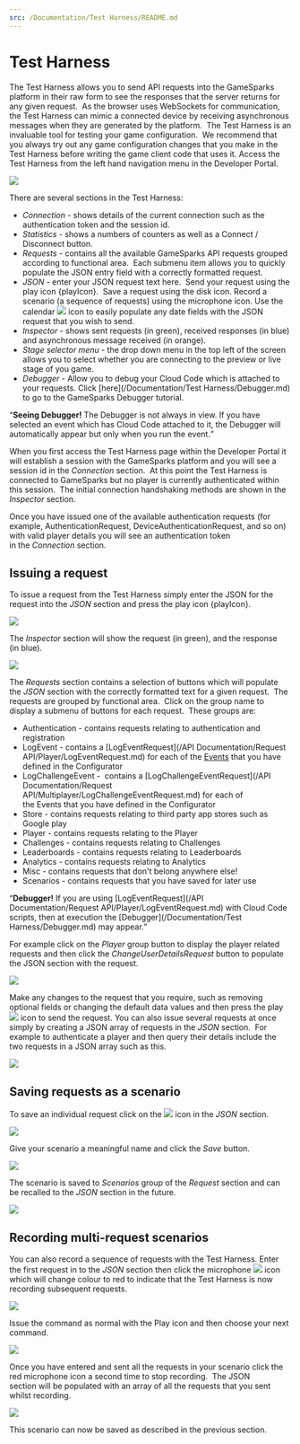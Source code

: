 ```yaml
---
src: /Documentation/Test Harness/README.md
---
```


# Test Harness

The Test Harness allows you to send API requests into the GameSparks platform in their raw form to see the responses that the server returns for any given request.  As the browser uses WebSockets for communication, the Test Harness can mimic a connected device by receiving asynchronous messages when they are generated by the platform.  The Test Harness is an invaluable tool for testing your game configuration.  We recommend that you always try out any game configuration changes that you make in the Test Harness before writing the game client code that uses it. Access the Test Harness from the left hand navigation menu in the Developer Portal.

![](img/TestHarness/1.png)

There are several sections in the Test Harness:

  * *Connection* \- shows details of the current connection such as the authentication token and the session id.
  * *Statistics* \- shows a numbers of counters as well as a Connect / Disconnect button.
  * *Requests* \- contains all the available GameSparks API requests grouped according to functional area.  Each submenu item allows you to quickly populate the JSON entry field with a correctly formatted request.
  * *JSON* \- enter your JSON request text here.  Send your request using the play icon {playIcon}.  Save a request using the disk icon. Record a scenario (a sequence of requests) using the microphone icon. Use the calendar ![](/img/fa/calendar.png) icon to easily populate any date fields with the JSON request that you wish to send.
  * *Inspector* \- shows sent requests (in green), received responses (in blue) and asynchronous message received (in orange).
  * *Stage selector menu* \- the drop down menu in the top left of the screen allows you to select whether you are connecting to the preview or live stage of you game.
  * *Debugger* \- Allow you to debug your Cloud Code which is attached to your requests. Click [here](/Documentation/Test Harness/Debugger.md) to go to the GameSparks Debugger tutorial.

<q>**Seeing Debugger!** The Debugger is not always in view. If you have selected an event which has Cloud Code attached to it, the Debugger will automatically appear but only when you run the event.</q>

When you first access the Test Harness page within the Developer Portal it will establish a session with the GameSparks platform and you will see a session id in the *Connection* section.  At this point the Test Harness is connected to GameSparks but no player is currently authenticated within this session.  The initial connection handshaking methods are shown in the *Inspector* section.

 Once you have issued one of the available authentication requests (for example, AuthenticationRequest, DeviceAuthenticationRequest, and so on) with valid player details you will see an authentication token in the *Connection* section.

## Issuing a request

To issue a request from the Test Harness simply enter the JSON for the request into the *JSON* section and press the play icon {playIcon}.

![](img/TestHarness/2.png)

The *Inspector* section will show the request (in green), and the response (in blue).

![](img/TestHarness/3.png)

The *Requests* section contains a selection of buttons which will populate the *JSON* section with the correctly formatted text for a given request.  The requests are grouped by functional area.  Click on the group name to display a submenu of buttons for each request.  These groups are:

  * Authentication \- contains requests relating to authentication and registration
  * LogEvent \- contains a [LogEventRequest](/API Documentation/Request API/Player/LogEventRequest.md) for each of the [Events](/Documentation/Configurator/Events.md) that you have defined in the Configurator
  * LogChallengeEvent \-  contains a [LogChallengeEventRequest](/API Documentation/Request API/Multiplayer/LogChallengeEventRequest.md) for each of the Events that you have defined in the Configurator
  * Store \- contains requests relating to third party app stores such as Google play
  * Player \- contains requests relating to the Player
  * Challenges \- contains requests relating to Challenges
  * Leaderboards \- contains requests relating to Leaderboards
  * Analytics \- contains requests relating to Analytics
  * Misc \- contains requests that don't belong anywhere else!
  * Scenarios \- contains requests that you have saved for later use

<q>**Debugger!** If you are using [LogEventRequest](/API Documentation/Request API/Player/LogEventRequest.md) with Cloud Code scripts, then at execution the [Debugger](/Documentation/Test Harness/Debugger.md) may appear.</q>

For example click on the *Player* group button to display the player related requests and then click the *ChangeUserDetailsRequest* button to populate the JSON section with the request.

![](img/TestHarness/4.png)

Make any changes to the request that you require, such as removing optional fields or changing the default data values and then press the play ![](/img/fa/play.png) icon to send the request. You can also issue several requests at once simply by creating a JSON array of requests in the *JSON* section.  For example to authenticate a player and then query their details include the two requests in a JSON array such as this.

![](img/TestHarness/5.png)

## Saving requests as a scenario

To save an individual request click on the ![](/img/fa/save.png) icon in the *JSON* section.

![](img/TestHarness/6.png)

Give your scenario a meaningful name and click the *Save* button.

![](img/TestHarness/7.png)

The scenario is saved to *Scenarios* group of the *Request* section and can be recalled to the *JSON* section in the future.

![](img/TestHarness/8.png)

## Recording multi-request scenarios

You can also record a sequence of requests with the Test Harness. Enter the first request in to the *JSON* section then click the microphone ![](/img/fa/microphone.png) icon which will change colour to red to indicate that the Test Harness is now recording subsequent requests.

![](img/TestHarness/9.png)

Issue the command as normal with the Play icon  and then choose your next command.

![](img/TestHarness/10.png)

Once you have entered and sent all the requests in your scenario click the red microphone icon  a second time to stop recording.  The JSON section will be populated with an array of all the requests that you sent whilst recording.

![](img/TestHarness/11.png)

This scenario can now be saved as described in the previous section.
